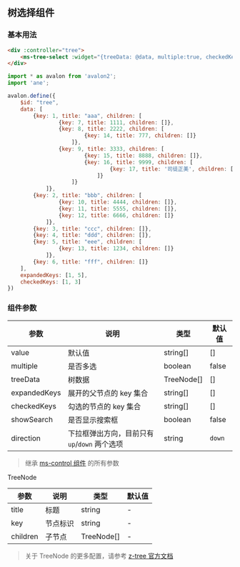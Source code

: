 ## 树选择组件

### 基本用法

```html
<div :controller="tree">
    <ms-tree-select :widget="{treeData: @data, multiple:true, checkedKeys:@checkedKeys, expandedKeys:@expandedKeys}"></ms-tree>
</div>
```

```js
import * as avalon from 'avalon2';
import 'ane';

avalon.define({
    $id: "tree",
    data: [
        {key: 1, title: "aaa", children: [
                {key: 7, title: 1111, children: []},
                {key: 8, title: 2222, children: [
                        {key: 14, title: 777, children: []}
                    ]},
                {key: 9, title: 3333, children: [
                        {key: 15, title: 8888, children: []},
                        {key: 16, title: 9999, children: [
                                {key: 17, title: '司徒正美', children: []}
                            ]}
                    ]}
            ]},
        {key: 2, title: "bbb", children: [
                {key: 10, title: 4444, children: []},
                {key: 11, title: 5555, children: []},
                {key: 12, title: 6666, children: []}
            ]},
        {key: 3, title: "ccc", children: []},
        {key: 4, title: "ddd", children: []},
        {key: 5, title: "eee", children: [
                {key: 13, title: 1234, children: []}
            ]},
        {key: 6, title: "fff", children: []}
    ],
    expandedKeys: [1, 5],
    checkedKeys: [1, 3]
})
```

### 组件参数

| 参数 | 说明 | 类型 | 默认值 |
|-----|-----|-----|-----|
| value | 默认值 | string\[\] | \[\] |
| multiple | 是否多选 | boolean | false |
| treeData | 树数据 | TreeNode\[\] | \[\] |
| expandedKeys | 展开的父节点的 key 集合 | string\[\] | \[\] |
| checkedKeys | 勾选的节点的 key 集合 | string\[\] | \[\] |
| showSearch | 是否显示搜索框 | boolean | false |
| direction | 下拉框弹出方向，目前只有 `up`/`down` 两个选项 | string | `down` |

> 继承 [ms-control 组件](#!/form-control) 的所有参数

TreeNode

| 参数 | 说明 | 类型 | 默认值 |
|-----|-----|-----|-----|
| title | 标题 | string | - |
| key | 节点标识 | string | - |
| children | 子节点 | TreeNode\[\] | - |

> 关于 TreeNode 的更多配置，请参考 [z-tree 官方文档](http://www.treejs.cn/v3/main.php)
